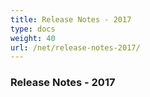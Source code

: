 ```yaml
---
title: Release Notes - 2017
type: docs
weight: 40
url: /net/release-notes-2017/
---
```


### **Release Notes - 2017**
